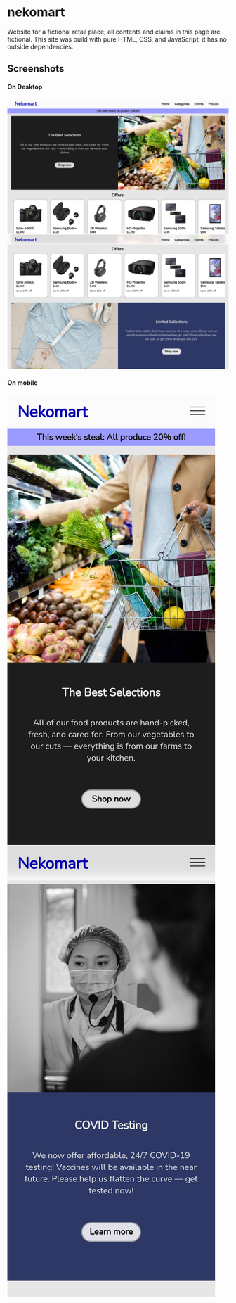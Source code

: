# nekomart
Website for a fictional retail place; all contents and claims in this page are fictional.
This site was build with pure HTML, CSS, and JavaScript; it has no outside dependencies.

## Screenshots
#### On Desktop
![Nekomart on Desktop](https://raw.githubusercontent.com/originlimit/nekomart/main/screenshots/index.html.png)
![Nekomart on Desktop (2)](https://raw.githubusercontent.com/originlimit/nekomart/main/screenshots/(1)index.html.png)

#### On mobile
![Nekomart on Mobile](https://raw.githubusercontent.com/originlimit/nekomart/main/screenshots/index.html(iPhone%2012%20Pro).png)
![Nekomart on Mobile (2)](https://github.com/originlimit/nekomart/blob/main/screenshots/(1)index.html(iPhone%2012%20Pro).png)
